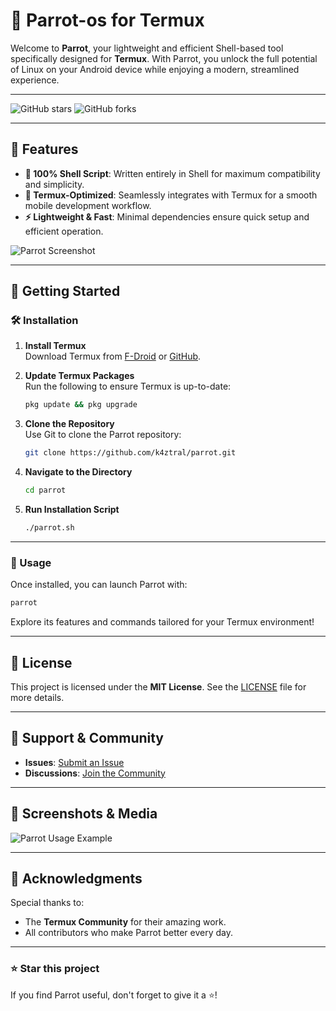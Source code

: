 # 🦜 Parrot-os for Termux

Welcome to **Parrot**, your lightweight and efficient Shell-based tool specifically designed for **Termux**. With Parrot, you unlock the full potential of Linux on your Android device while enjoying a modern, streamlined experience.

---

![GitHub stars](https://img.shields.io/github/stars/k4ztral/parrot?style=social)  ![GitHub forks](https://img.shields.io/github/forks/k4ztral/parrot?style=social)

---

## 🚀 Features

- **📜 100% Shell Script**: Written entirely in Shell for maximum compatibility and simplicity.
- **📱 Termux-Optimized**: Seamlessly integrates with Termux for a smooth mobile development workflow.
- **⚡ Lightweight & Fast**: Minimal dependencies ensure quick setup and efficient operation.

![Parrot Screenshot](https://via.placeholder.com/800x400?text=Your+Screenshot+Here) <!-- Replace with an actual screenshot -->

---

## 🌟 Getting Started

### 🛠️ Installation

1. **Install Termux**  
   Download Termux from [F-Droid](https://f-droid.org/packages/com.termux/) or [GitHub](https://github.com/termux/termux-app).

2. **Update Termux Packages**  
   Run the following to ensure Termux is up-to-date:
   ```bash
   pkg update && pkg upgrade
   ```

3. **Clone the Repository**  
   Use Git to clone the Parrot repository:
   ```bash
   git clone https://github.com/k4ztral/parrot.git
   ```

4. **Navigate to the Directory**  
   ```bash
   cd parrot
   ```

5. **Run Installation Script**  
   ```bash
   ./parrot.sh
   ```

---

### 🎯 Usage

Once installed, you can launch Parrot with:
```bash
parrot
```

Explore its features and commands tailored for your Termux environment!

---

## 📜 License

This project is licensed under the **MIT License**. See the [LICENSE](LICENSE) file for more details.

---

## 💬 Support & Community

- **Issues**: [Submit an Issue](https://github.com/k4ztral/parrot/issues)  
- **Discussions**: [Join the Community](https://github.com/k4ztral/parrot/discussions)  

---

## 📸 Screenshots & Media

![Parrot Usage Example](https://via.placeholder.com/800x400?text=Add+Your+Cool+Screenshots+Here) <!-- Replace with actual screenshot -->

---

## 🌟 Acknowledgments

Special thanks to:
- The **Termux Community** for their amazing work.
- All contributors who make Parrot better every day.

---

### ⭐️ Star this project
If you find Parrot useful, don't forget to give it a ⭐️!
